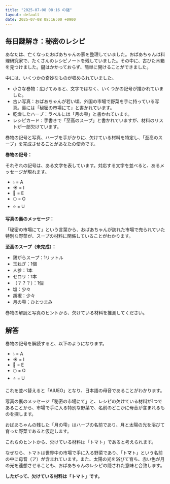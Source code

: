 ```yaml
---
title: "2025-07-08 08:16 の謎"
layout: default
date: 2025-07-08 08:16:00 +0900
---
```

## 毎日謎解き：秘密のレシピ

あなたは、亡くなったおばあちゃんの家を整理していました。おばあちゃんは料理研究家で、たくさんのレシピノートを残していました。その中に、古びた木箱を見つけました。鍵はかかっておらず、簡単に開けることができました。

中には、いくつかの奇妙なものが収められていました。

*   小さな巻物：広げてみると、文字ではなく、いくつかの記号が描かれていました。
*   古い写真：おばあちゃんが若い頃、外国の市場で野菜を手に持っている写真。裏には「秘密の市場にて」と書かれています。
*   乾燥したハーブ：ラベルには「月の雫」と書かれています。
*   レシピカード：手書きで「至高のスープ」と書かれていますが、材料のリストが一部欠けています。

巻物の記号と写真、ハーブを手がかりに、欠けている材料を特定し、「至高のスープ」を完成させることがあなたの使命です。

**巻物の記号：**

それぞれの記号は、ある文字を表しています。対応する文字を並べると、あるメッセージが現れます。

*   💧 = A
*   ☀️ = I
*   🌱 = E
*   🌕 = O
*   ⭐ = U

**写真の裏のメッセージ：**

「秘密の市場にて」という言葉から、おばあちゃんが訪れた市場で売られていた特別な野菜が、スープの材料に関係していることがわかります。

**至高のスープ（未完成）：**

*   鶏がらスープ：1リットル
*   玉ねぎ：1個
*   人参：1本
*   セロリ：1本
*   （？？？）：1個
*   塩：少々
*   胡椒：少々
*   月の雫：ひとつまみ

巻物の解読と写真のヒントから、欠けている材料を推測してください。

## 解答

巻物の記号を解読すると、以下のようになります。

*   💧 = A
*   ☀️ = I
*   🌱 = E
*   🌕 = O
*   ⭐ = U

これを並べ替えると「AIUEO」となり、日本語の母音であることがわかります。

写真の裏のメッセージ「秘密の市場にて」と、レシピの欠けている材料が1つであることから、市場で手に入る特別な野菜で、名前のどこかに母音が含まれるものを探します。

おばあちゃんの残した「月の雫」はハーブの名前であり、月と太陽の光を浴びて育った野菜であると仮定します。

これらのヒントから、欠けている材料は「トマト」であると考えられます。

なぜなら、トマトは世界中の市場で手に入る野菜であり、「ト**マ**ト」という名前の中に母音（ア）が含まれています。また、太陽の光を浴びて育ち、赤い色が月の光を連想させることも、おばあちゃんのレシピの隠された意味と合致します。

**したがって、欠けている材料は「トマト」です。**
